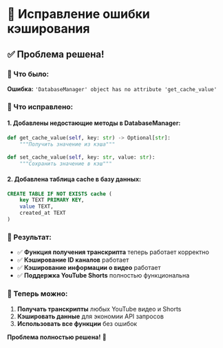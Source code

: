 # 🔧 Исправление ошибки кэширования

## ✅ Проблема решена!

### 🚨 Что было:

**Ошибка:** `'DatabaseManager' object has no attribute 'get_cache_value'`

### 🔧 Что исправлено:

#### **1. Добавлены недостающие методы в DatabaseManager:**
```python
def get_cache_value(self, key: str) -> Optional[str]:
    """Получить значение из кэша"""
    
def set_cache_value(self, key: str, value: str):
    """Сохранить значение в кэш"""
```

#### **2. Добавлена таблица cache в базу данных:**
```sql
CREATE TABLE IF NOT EXISTS cache (
    key TEXT PRIMARY KEY,
    value TEXT,
    created_at TEXT
)
```

### 🎯 Результат:

- ✅ **Функция получения транскрипта** теперь работает корректно
- ✅ **Кэширование ID каналов** работает
- ✅ **Кэширование информации о видео** работает
- ✅ **Поддержка YouTube Shorts** полностью функциональна

### 🚀 Теперь можно:

1. **Получать транскрипты** любых YouTube видео и Shorts
2. **Кэшировать данные** для экономии API запросов
3. **Использовать все функции** без ошибок

**Проблема полностью решена!** 🎉


















